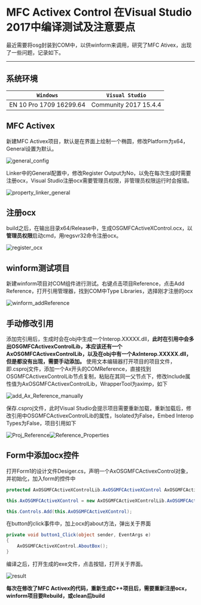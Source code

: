 # MFC Activex Control 在Visual Studio 2017中编译测试及注意要点

最近需要将osg封装到COM中，以供winform来调用，研究了MFC Ativex，出现了一些问题，记录如下。

--------------------------------------------------
## 系统环境

|`Windows`|`Visual Studio`| 
|-|-|
|EN 10 Pro 1709 16299.64|Community 2017 15.4.4|

## MFC Activex
新建MFC Activex项目，默认是在界面上绘制一个椭圆，修改Platform为x64，General设置为默认。

![general_config](mfcAx_Image/general_config.PNG)

Linker中的General配置中，修改Register Output为No，以免在每次生成时需要注册ocx，Visual Studio注册ocx需要管理员权限，非管理员权限运行时会报错。

![property_linker_general](mfcAx_Image/property_linker_general.PNG)

## 注册ocx
build之后，在输出目录x64/Release中，生成OSGMFCActiveXControl.ocx，以**管理员权限**启动cmd，用regsvr32命令注册ocx。

![register_ocx](mfcAx_Image/register_ocx.PNG)

## winform测试项目
新建winform项目对COM组件进行测试。右键点击项目Reference，点击Add Reference，打开引用管理器，找到COM中Type Libraries，选择刚才注册的ocx

![winform_addReference](mfcAx_Image/winform_addReference.PNG)

## 手动修改引用
添加完引用后，生成时会在obj中生成一个Interop.XXXXX.dll，**此时在引用中会多出OSGMFCActivexControlLib，本应该还有一个AxOSGMFCActivexControlLib，以及在obj中有一个AxInterop.XXXXX.dll，但是都没有出现，需要手动添加。**
使用文本编辑器打开项目的项目文件，即.csproj文件，添加一个Ax开头的COMReference，直接找到OSGMFCActivexControlLib节点复制，粘贴在其同一父节点下，修改Include属性值为AxOSGMFCActivexControlLib，WrapperTool为aximp，如下

![add_Ax_Reference_manually](mfcAx_Image/add_Ax_Reference_manually.PNG)

保存.csproj文件，此时Visual Studio会提示项目需要重新加载，重新加载后，修改引用中OSGMFCActivexControlLib的属性，Isolated为False，Embed Interop Types为False，项目引用如下

![Proj_Reference](mfcAx_Image/Proj_Reference.PNG)![Reference_Properties](mfcAx_Image/Reference_Properties.PNG)

## Form中添加ocx控件
打开Form1的设计文件Desiger.cs，声明一个AxOSGMFCActivexControl对象，并初始化，加入form的控件中
```csharp
protected AxOSGMFCActiveXControlLib.AxOSGMFCActiveXControl AxOSGMFCActiveXControl;

this.AxOSGMFCActiveXControl = new AxOSGMFCActiveXControlLib.AxOSGMFCActiveXControl();

this.Controls.Add(this.AxOSGMFCActiveXControl);

```
在button的click事件中，加上ocx的about方法，弹出关于界面
```csharp
private void button1_Click(object sender, EventArgs e)
{
    AxOSGMFCActiveXControl.AboutBox();
}
```
编译之后，打开生成的exe文件，点击按钮，打开关于界面。

![result](mfcAx_Image/result.PNG)

**每次在修改了MFC Activex的代码，重新生成C++项目后，需要重新注册ocx，winform项目要Rebuild，或clean后build**